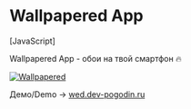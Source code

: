 # Wallpapered App

[JavaScript] 

Wallpapered App - обои на твой смартфон 🔥

[![Wallpapered](https://i.imgur.com/hSGnYH2.png "Wallpapered")](https://wed.dev-pogodin.ru/ "Wallpapered")

Демо/Demo -> [wed.dev-pogodin.ru](https://wed.dev-pogodin.ru/ "wed.dev-pogodin.ru")
